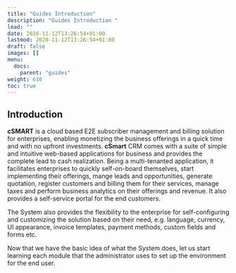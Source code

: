 ```yaml
---
title: "Guides Introduction"
description: "Guides Introduction "
lead: ""
date: 2020-11-12T13:26:54+01:00
lastmod: 2020-11-12T13:26:54+01:00
draft: false
images: []
menu:
  docs:
    parent: "guides"
weight: 610
toc: true
---
```


## Introduction

**cSMART** is a cloud based E2E subscriber management and billing solution for enterprises, enabling monetizing the business offerings in a quick time and with no upfront investments. **cSmart** CRM comes with a suite of simple and intuitive web-based applications for business and provides the complete lead to cash realization. Being a multi-tenanted application, it facilitates enterprises to quickly self-on-board themselves, start implementing their offerings, mange leads and opportunities, generate quotation, register customers and billing them for their services, manage taxes and perform business analytics on their offerings and revenue. It also provides a self-service portal for the end customers.

The System also provides the flexibility to the enterprise for self-configuring and customizing the solution based on their need, e.g. language, currency, UI appearance, invoice templates, payment methods, custom fields and forms etc.

Now that we have the basic idea of what the System does, let us start learning each module that the administrator uses to set up the environment for the end user.

